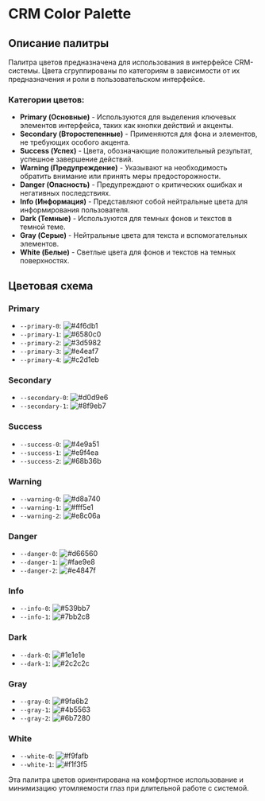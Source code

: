 # CRM Color Palette

## Описание палитры

Палитра цветов предназначена для использования в интерфейсе CRM-системы. Цвета сгруппированы по категориям в зависимости от их предназначения и роли в пользовательском интерфейсе.

### Категории цветов:

* **Primary (Основные)** - Используются для выделения ключевых элементов интерфейса, таких как кнопки действий и акценты.
* **Secondary (Второстепенные)** - Применяются для фона и элементов, не требующих особого акцента.
* **Success (Успех)** - Цвета, обозначающие положительный результат, успешное завершение действий.
* **Warning (Предупреждение)** - Указывают на необходимость обратить внимание или принять меры предосторожности.
* **Danger (Опасность)** - Предупреждают о критических ошибках и негативных последствиях.
* **Info (Информация)** - Представляют собой нейтральные цвета для информирования пользователя.
* **Dark (Темные)** - Используются для темных фонов и текстов в темной теме.
* **Gray (Серые)** - Нейтральные цвета для текста и вспомогательных элементов.
* **White (Белые)** - Светлые цвета для фонов и текстов на темных поверхностях.

## Цветовая схема

### Primary

* `--primary-0`: ![#4f6db1](https://via.placeholder.com/20/4f6db1/000000?text=+)
* `--primary-1`: ![#6580c0](https://via.placeholder.com/20/6580c0/000000?text=+)
* `--primary-2`: ![#3d5982](https://via.placeholder.com/20/3d5982/000000?text=+)
* `--primary-3`: ![#e4eaf7](https://via.placeholder.com/20/e4eaf7/000000?text=+)
* `--primary-4`: ![#c2d1eb](https://via.placeholder.com/20/c2d1eb/000000?text=+)

### Secondary

* `--secondary-0`: ![#d0d9e6](https://via.placeholder.com/20/d0d9e6/000000?text=+)
* `--secondary-1`: ![#8f9eb7](https://via.placeholder.com/20/8f9eb7/000000?text=+)

### Success

* `--success-0`: ![#4e9a51](https://via.placeholder.com/20/4e9a51/000000?text=+)
* `--success-1`: ![#e9f4ea](https://via.placeholder.com/20/e9f4ea/000000?text=+)
* `--success-2`: ![#68b36b](https://via.placeholder.com/20/68b36b/000000?text=+)

### Warning

* `--warning-0`: ![#d8a740](https://via.placeholder.com/20/d8a740/000000?text=+)
* `--warning-1`: ![#fff5e1](https://via.placeholder.com/20/fff5e1/000000?text=+)
* `--warning-2`: ![#e8c06a](https://via.placeholder.com/20/e8c06a/000000?text=+)

### Danger

* `--danger-0`: ![#d66560](https://via.placeholder.com/20/d66560/000000?text=+)
* `--danger-1`: ![#fae9e8](https://via.placeholder.com/20/fae9e8/000000?text=+)
* `--danger-2`: ![#e4847f](https://via.placeholder.com/20/e4847f/000000?text=+)

### Info

* `--info-0`: ![#539bb7](https://via.placeholder.com/20/539bb7/000000?text=+)
* `--info-1`: ![#7bb2c8](https://via.placeholder.com/20/7bb2c8/000000?text=+)

### Dark

* `--dark-0`: ![#1e1e1e](https://via.placeholder.com/20/1e1e1e/000000?text=+)
* `--dark-1`: ![#2c2c2c](https://via.placeholder.com/20/2c2c2c/000000?text=+)

### Gray

* `--gray-0`: ![#9fa6b2](https://via.placeholder.com/20/9fa6b2/000000?text=+)
* `--gray-1`: ![#4b5563](https://via.placeholder.com/20/4b5563/000000?text=+)
* `--gray-2`: ![#6b7280](https://via.placeholder.com/20/6b7280/000000?text=+)

### White

* `--white-0`: ![#f9fafb](https://via.placeholder.com/20/f9fafb/000000?text=+)
* `--white-1`: ![#f1f3f5](https://via.placeholder.com/20/f1f3f5/000000?text=+)

Эта палитра цветов ориентирована на комфортное использование и минимизацию утомляемости глаз при длительной работе с системой.
